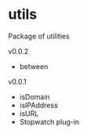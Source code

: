 utils
=====

Package of utilities

v0.0.2
  - between

v0.0.1
  - isDomain
  - isIPAddress
  - isURL
  - Stopwatch plug-in